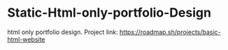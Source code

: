 # Static-Html-only-portfolio-Design
html only portfolio design.
Project link: https://roadmap.sh/projects/basic-html-website
